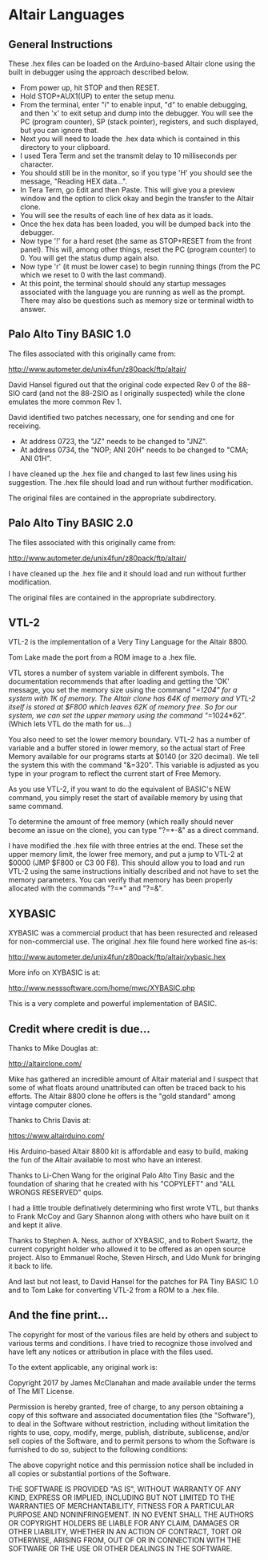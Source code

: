 # Altair Languages

## General Instructions

These .hex files can be loaded on the Arduino-based Altair clone using the built in debugger using the approach described below.

* From power up, hit STOP and then RESET.
* Hold STOP+AUX1(UP) to enter the setup menu.
* From the terminal, enter "i" to enable input, "d" to enable debugging, and then 'x' to exit setup and dump into the debugger. You will see the PC (program counter), SP (stack pointer), registers, and such displayed, but you can ignore that.
* Next you will need to loade the .hex data which is contained in this directory to your clipboard.
* I used Tera Term and set the transmit delay to 10 milliseconds per character.
* You should still be in the monitor, so if you type 'H' you should see the message, "Reading HEX data...".
* In Tera Term, go Edit and then Paste. This will give you a preview window and the option to click okay and begin the transfer to the Altair clone.
* You will see the results of each line of hex data as it loads.
* Once the hex data has been loaded, you will be dumped back into the debugger.
* Now type '!' for a hard reset (the same as STOP+RESET from the front panel). This will, among other things, reset the PC (program counter) to 0. You will get the status dump again also.
* Now type 'r' (it must be lower case) to begin running things (from the PC which we reset to 0 with the last command).
* At this point, the terminal should should any startup messages associated with the language you are running as well as the prompt. There may also be questions such as memory size or terminal width to answer.

## Palo Alto Tiny BASIC 1.0

The files associated with this originally came from:

http://www.autometer.de/unix4fun/z80pack/ftp/altair/

David Hansel figured out that the original code expected Rev 0 of the 88-SIO card (and not the 88-2SIO as I originally suspected) while the clone emulates the more common Rev 1.

David identified two patches necessary, one for sending and one for receiving.
* At address 0723, the "JZ" needs to be changed to "JNZ".
* At address 0734, the "NOP; ANI 20H" needs to be changed to "CMA; ANI 01H".

I have cleaned up the .hex file and changed to last few lines using his suggestion. The .hex file should load and run without further modification.

The original files are contained in the appropriate subdirectory.

## Palo Alto Tiny BASIC 2.0

The files associated with this originally came from:

http://www.autometer.de/unix4fun/z80pack/ftp/altair/

I have cleaned up the .hex file and it should load and run without further modification.

The original files are contained in the appropriate subdirectory.

## VTL-2

VTL-2 is the implementation of a Very Tiny Language for the Altair 8800.

Tom Lake made the port from a ROM image to a .hex file.

VTL stores a number of system variable in different symbols. The documentation recommends that after loading and getting the 'OK' message, you set the memory size using the command "*=1204" for a system with 1K of memory. The Altair clone has 64K of memory and VTL-2 itself is stored at $F800 which leaves 62K of memory free. So for our system, we can set the upper memory using the command "*=1024*62". (Which lets VTL do the math for us...)

You also need to set the lower memory boundary. VTL-2 has a number of variable and a buffer stored in lower memory, so the actual start of Free Memory available for our programs starts at $0140 (or 320 decimal). We tell the system this with the command "&=320". This variable is adjusted as you type in your program to reflect the current start of Free Memory.

As you use VTL-2, if you want to do the equivalent of BASIC's NEW command, you simply reset the start of available memory by using that same command.

To determine the amount of free memory (which really should never become an issue on the clone), you can type "?=*-&" as a direct command.

I have modified the .hex file with three entries at the end. These set the upper memory limit, the lower free memory, and put a jump to VTL-2 at $0000 (JMP $F800 or C3 00 F8). This should allow you to load and run VTL-2 using the same instructions initially described and not have to set the memory parameters. You can verify that memory has been properly allocated with the commands "?=*" and "?=&".

## XYBASIC

XYBASIC was a commercial product that has been resurected and released for non-commercial use. The original .hex file found here worked fine as-is:

http://www.autometer.de/unix4fun/z80pack/ftp/altair/xybasic.hex

More info on XYBASIC is at:

http://www.nesssoftware.com/home/mwc/XYBASIC.php

This is a very complete and powerful implementation of BASIC.

## Credit where credit is due...

Thanks to Mike Douglas at:

http://altairclone.com/

Mike has gathered an incredible amount of Altair material and I suspect that some of what floats around unattributed can often be traced back to his efforts. The Altair 8800 clone he offers is the "gold standard" among vintage computer clones.

Thanks to Chris Davis at:

https://www.altairduino.com/

His Arduino-based Altair 8800 kit is affordable and easy to build, making the fun of the Altair available to most who have an interest.

Thanks to Li-Chen Wang for the original Palo Alto Tiny Basic and the foundation of sharing that he created with his "COPYLEFT" and "ALL WRONGS RESERVED" quips.

I had a little trouble definatively determining who first wrote VTL, but thanks to Frank McCoy and Gary Shannon along with others who have built on it and kept it alive.

Thanks to Stephen A. Ness, author of XYBASIC, and to Robert Swartz, the current copyright holder who allowed it to be offered as an open source project. Also to Emmanuel Roche, Steven Hirsch, and Udo Munk for bringing it back to life.

And last but not least, to David Hansel for the patches for PA Tiny BASIC 1.0 and to Tom Lake for converting VTL-2 from a ROM to a .hex file.

## And the fine print...

The copyright for most of the various files are held by others and subject to various terms and conditions. I have tried to recognize those involved and have left any notices or attribution in place with the files used.

To the extent applicable, any original work is:

Copyright 2017 by James McClanahan and made available under the terms of The MIT License.

Permission is hereby granted, free of charge, to any person obtaining a copy of this software and associated documentation files (the "Software"), to deal in the Software without restriction, including without limitation the rights to use, copy, modify, merge, publish, distribute, sublicense, and/or sell copies of the Software, and to permit persons to whom the Software is furnished to do so, subject to the following conditions:

The above copyright notice and this permission notice shall be included in all copies or substantial portions of the Software.

THE SOFTWARE IS PROVIDED "AS IS", WITHOUT WARRANTY OF ANY KIND, EXPRESS OR IMPLIED, INCLUDING BUT NOT LIMITED TO THE WARRANTIES OF MERCHANTABILITY, FITNESS FOR A PARTICULAR PURPOSE AND NONINFRINGEMENT. IN NO EVENT SHALL THE AUTHORS OR COPYRIGHT HOLDERS BE LIABLE FOR ANY CLAIM, DAMAGES OR OTHER LIABILITY, WHETHER IN AN ACTION OF CONTRACT, TORT OR OTHERWISE, ARISING FROM, OUT OF OR IN CONNECTION WITH THE SOFTWARE OR THE USE OR OTHER DEALINGS IN THE SOFTWARE.
